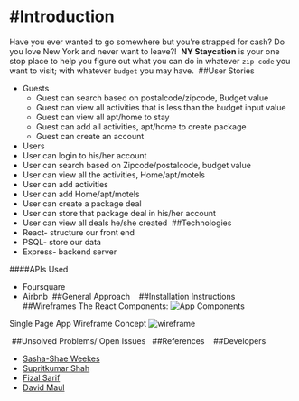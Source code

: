 #Introduction
===
Have you ever wanted to go somewhere but you’re strapped for cash? Do you love New York and never want to leave?!
​
**NY Staycation** is your one stop place to help you figure out what you can do in whatever ```zip code``` you want to visit; with whatever ```budget``` you may have. 
​
##User Stories
  
* Guests
  * Guest can search based on postalcode/zipcode, Budget value
  * Guest can view all activities that is less than the budget input value
  * Guest can view all apt/home to stay
  * Guest can add all activities, apt/home to create package
  * Guest can create an account 
​
* Users
 * User can login to his/her account
 * User can search based on Zipcode/postalcode, budget value
 * User can view all the activities, Home/apt/motels 
 * User can add activities
 * User can add Home/apt/motels
 * User can create a package deal
 * User can store that package deal in his/her account
 * User can view all deals he/she created
​
##Technologies
​
* React- structure our front end
* PSQL- store our data
* Express- backend server
  
####APIs Used 
​
* Foursquare  
* Airbnb
​
##General Approach
​
​
​
##Installation Instructions
​
​
​
##Wireframes
​The React Components:
![App Components](http://i.imgur.com/ugpmvv9.png)

Single Page App Wireframe Concept
![wireframe](http://i.imgur.com/5IbZ2Gr.png)

​
##Unsolved Problems/ Open Issues
​
​
##References
​
​
​
##Developers

  * [Sasha-Shae Weekes](https://github.com/afroniquely)
  * [Supritkumar Shah](https://github.com/supritshah1289/)
  * [Fizal Sarif](https://github.com/fizal619)
  * [David Maul](https://github.com/dmaul12)

